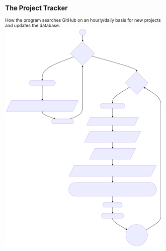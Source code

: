 ## The Project Tracker

How the program searches GitHub on an hourly/daily basis for new projects and updates the database.![Data Collection Chart](data-collection-chart.svg)

